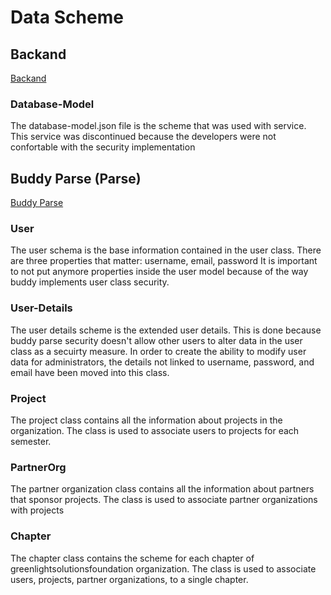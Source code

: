 # Data Scheme

## Backand
[Backand]("http://www.backand.com")
### Database-Model
The database-model.json file is the scheme that was used with  service. This service was discontinued because the developers were not confortable with the security implementation

## Buddy Parse (Parse)
[Buddy Parse]("http://parse.buddy.com")
### User
The user schema is the base information contained in the user class.
There are three properties that matter: username, email, password
It is important to not put anymore properties inside the user model because of the way buddy implements user class security.

### User-Details
The user details scheme is the extended user details. This is done because buddy parse security doesn't allow other users to alter data in the user class as a secuirty measure. In order to create the ability to modify user data for administrators, the details not linked to username, password, and email have been moved into this class.

### Project
The project class contains all the information about projects in the organization. The class is used to associate users to projects for each semester.

### PartnerOrg
The partner organization class contains all the information about partners that sponsor projects. The class is used to associate partner organizations with projects

### Chapter
The chapter class contains the scheme for each chapter of greenlightsolutionsfoundation organization. The class is used to associate users, projects, partner organizations, to a single chapter.
